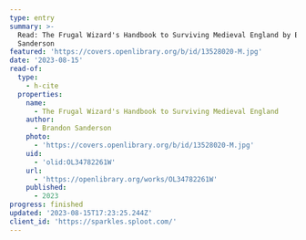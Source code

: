 ```yaml
---
type: entry
summary: >-
  Read: The Frugal Wizard's Handbook to Surviving Medieval England by Brandon
  Sanderson
featured: 'https://covers.openlibrary.org/b/id/13528020-M.jpg'
date: '2023-08-15'
read-of:
  type:
    - h-cite
  properties:
    name:
      - The Frugal Wizard's Handbook to Surviving Medieval England
    author:
      - Brandon Sanderson
    photo:
      - 'https://covers.openlibrary.org/b/id/13528020-M.jpg'
    uid:
      - 'olid:OL34782261W'
    url:
      - 'https://openlibrary.org/works/OL34782261W'
    published:
      - 2023
progress: finished
updated: '2023-08-15T17:23:25.244Z'
client_id: 'https://sparkles.sploot.com/'
---
```


